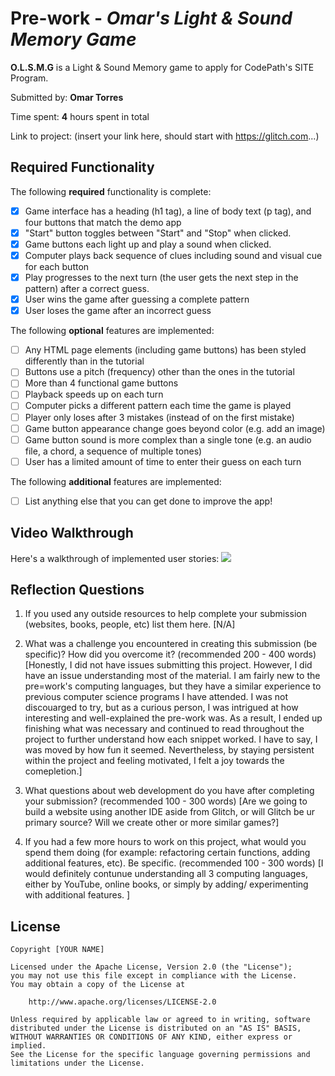 # Pre-work - *Omar's Light & Sound Memory Game*

**O.L.S.M.G** is a Light & Sound Memory game to apply for CodePath's SITE Program. 

Submitted by: **Omar Torres**

Time spent: **4** hours spent in total

Link to project: (insert your link here, should start with https://glitch.com...)

## Required Functionality

The following **required** functionality is complete:

* [x] Game interface has a heading (h1 tag), a line of body text (p tag), and four buttons that match the demo app
* [x] "Start" button toggles between "Start" and "Stop" when clicked. 
* [x] Game buttons each light up and play a sound when clicked. 
* [x] Computer plays back sequence of clues including sound and visual cue for each button
* [x] Play progresses to the next turn (the user gets the next step in the pattern) after a correct guess. 
* [x] User wins the game after guessing a complete pattern
* [x] User loses the game after an incorrect guess

The following **optional** features are implemented:

* [ ] Any HTML page elements (including game buttons) has been styled differently than in the tutorial
* [ ] Buttons use a pitch (frequency) other than the ones in the tutorial
* [ ] More than 4 functional game buttons
* [ ] Playback speeds up on each turn
* [ ] Computer picks a different pattern each time the game is played
* [ ] Player only loses after 3 mistakes (instead of on the first mistake)
* [ ] Game button appearance change goes beyond color (e.g. add an image)
* [ ] Game button sound is more complex than a single tone (e.g. an audio file, a chord, a sequence of multiple tones)
* [ ] User has a limited amount of time to enter their guess on each turn

The following **additional** features are implemented:

- [ ] List anything else that you can get done to improve the app!

## Video Walkthrough

Here's a walkthrough of implemented user stories:
![](your-link-here)


## Reflection Questions
1. If you used any outside resources to help complete your submission (websites, books, people, etc) list them here. 
[N/A]

2. What was a challenge you encountered in creating this submission (be specific)? How did you overcome it? (recommended 200 - 400 words) 
[Honestly, I did not have issues submitting this project. However, I did have an issue understanding most of the material. I am fairly new to the pre=work's computing languages, but they have a similar experience to previous computer science programs I have attended. I was not discouarged to try, but as a curious person, I was intrigued at how interesting and well-explained the pre-work was. As a result, I ended up finishing what was necessary and continued to read throughout the project to further understand how each snippet worked. I have to say, I was moved by how fun it seemed. Nevertheless, by staying persistent within the project and feeling motivated, I felt a joy towards the comepletion.]

3. What questions about web development do you have after completing your submission? (recommended 100 - 300 words) 
[Are we going to build a website using another IDE aside from Glitch, or will Glitch be ur primary source?
Will we create other or more similar games?]

4. If you had a few more hours to work on this project, what would you spend them doing (for example: refactoring certain functions, adding additional features, etc). Be specific. (recommended 100 - 300 words) 
[I would definitely contunue understanding all 3 computing languages, either by YouTube, online books, or simply by adding/ experimenting with additional features. ]



## License

    Copyright [YOUR NAME]

    Licensed under the Apache License, Version 2.0 (the "License");
    you may not use this file except in compliance with the License.
    You may obtain a copy of the License at

        http://www.apache.org/licenses/LICENSE-2.0

    Unless required by applicable law or agreed to in writing, software
    distributed under the License is distributed on an "AS IS" BASIS,
    WITHOUT WARRANTIES OR CONDITIONS OF ANY KIND, either express or implied.
    See the License for the specific language governing permissions and
    limitations under the License.
